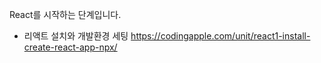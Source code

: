 React를 시작하는 단계입니다.

- 리액트 설치와 개발환경 세팅
https://codingapple.com/unit/react1-install-create-react-app-npx/